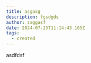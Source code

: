 ```yaml
---
title: asgasg
description: fgsdgds
author: saggasf
date: 2024-07-25T11:14:43.165Z
tags:
  - created
---
```

a﻿sdfdsf